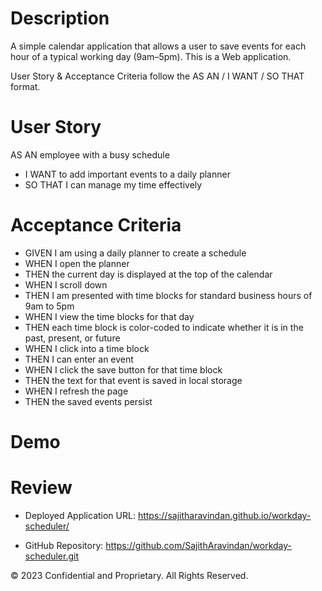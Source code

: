 # Description
A simple calendar application that allows a user to save events for each hour of a typical working day (9am–5pm). This is a Web application.

User Story & Acceptance Criteria follow the AS AN / I WANT / SO THAT format.

# User Story
AS AN employee with a busy schedule
* I WANT to add important events to a daily planner
* SO THAT I can manage my time effectively

# Acceptance Criteria
* GIVEN I am using a daily planner to create a schedule
* WHEN I open the planner
* THEN the current day is displayed at the top of the calendar
* WHEN I scroll down
* THEN I am presented with time blocks for standard business hours of 9am to 5pm
* WHEN I view the time blocks for that day
* THEN each time block is color-coded to indicate whether it is in the past, present, or future
* WHEN I click into a time block
* THEN I can enter an event
* WHEN I click the save button for that time block
* THEN the text for that event is saved in local storage
* WHEN I refresh the page
* THEN the saved events persist

# Demo


# Review
* Deployed Application URL: https://sajitharavindan.github.io/workday-scheduler/

* GitHub Repository: https://github.com/SajithAravindan/workday-scheduler.git

© 2023 Confidential and Proprietary. All Rights Reserved.